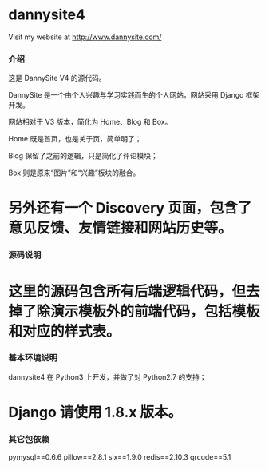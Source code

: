 dannysite4
=========

Visit my website at http://www.dannysite.com/


### 介绍

这是 DannySite V4 的源代码。

DannySite 是一个由个人兴趣与学习实践而生的个人网站，网站采用 Django 框架开发。

网站相对于 V3 版本，简化为 Home、Blog 和 Box。

Home 既是首页，也是关于页，简单明了；

Blog 保留了之前的逻辑，只是简化了评论模块；

Box 则是原来“图片”和“兴趣”板块的融合。

另外还有一个 Discovery 页面，包含了意见反馈、友情链接和网站历史等。
===
### 源码说明

这里的源码包含所有后端逻辑代码，但去掉了除演示模板外的前端代码，包括模板和对应的样式表。
===
### 基本环境说明

dannysite4 在 Python3 上开发，并做了对 Python2.7 的支持；

Django 请使用 1.8.x 版本。
===
### 其它包依赖

pymysql==0.6.6
pillow==2.8.1
six==1.9.0
redis==2.10.3
qrcode==5.1
